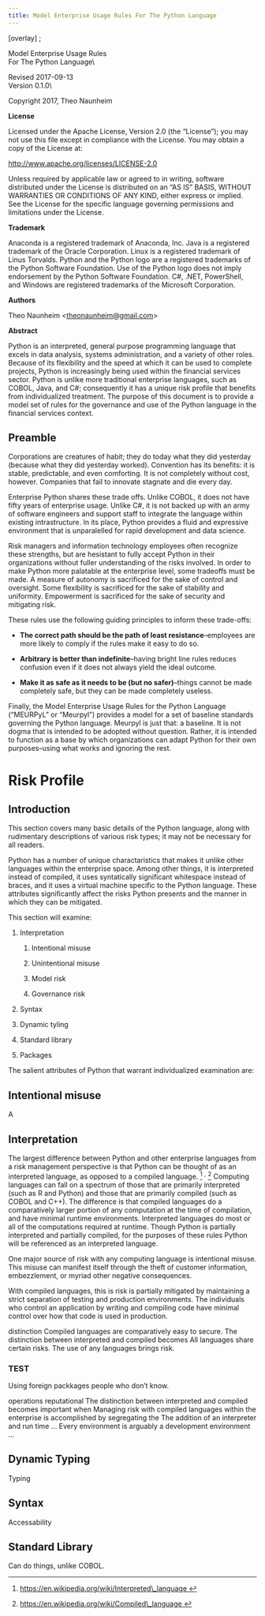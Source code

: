 ```yaml
---
title: Model Enterprise Usage Rules For The Python Language
---
```


\[overlay\] ;

Model Enterprise Usage Rules\
For The Python Language\

<span>Revised 2017-09-13</span>\
<span>Version 0.1.0</span>\

<span>Copyright 2017, Theo Naunheim</span>

**License**

Licensed under the Apache License, Version 2.0 (the “License”); you may
not use this file except in compliance with the License. You may obtain
a copy of the License at:

<http://www.apache.org/licenses/LICENSE-2.0>

Unless required by applicable law or agreed to in writing, software
distributed under the License is distributed on an “AS IS” BASIS,
WITHOUT WARRANTIES OR CONDITIONS OF ANY KIND, either express or implied.
See the License for the specific language governing permissions and
limitations under the License.

**Trademark**

Anaconda is a registered trademark of Anaconda, Inc. Java is a
registered trademark of the Oracle Corporation. Linux is a registered
trademark of Linus Torvalds. Python and the Python logo are a registered
trademarks of the Python Software Foundation. Use of the Python logo
does not imply endorsement by the Python Software Foundation. C\#, .NET,
PowerShell, and Windows are registered trademarks of the Microsoft
Corporation.

**Authors**

<span> Theo Naunheim &lt;<theonaunheim@gmail.com>&gt;</span>

**Abstract**

Python is an interpreted, general purpose programming language that
excels in data analysis, systems administration, and a variety of other
roles. Because of its flexibility and the speed at which it can be used
to complete projects, Python is increasingly being used within the
financial services sector. Python is unlike more traditional enterprise
languages, such as COBOL, Java, and C\#; consequently it has a unique
risk profile that benefits from individualized treatment. The purpose of
this document is to provide a model set of rules for the governance and
use of the Python language in the financial services context.

Preamble
--------

Corporations are creatures of habit; they do today what they did
yesterday (because what they did yesterday worked). Convention has its
benefits: it is stable, predictable, and even comforting. It is not
completely without cost, however. Companies that fail to innovate
stagnate and die every day.

Enterprise Python shares these trade offs. Unlike COBOL, it does not
have fifty years of enterprise usage. Unlike C\#, it is not backed up
with an army of software engineers and support staff to integrate the
language within existing intrastructure. In its place, Python provides a
fluid and expressive environment that is unparalelled for rapid
development and data science.

Risk managers and information technology employees often recognize these
strengths, but are hesistant to fully accept Python in their
organizations without fuller understanding of the risks involved. In
order to make Python more palatable at the enterprise level, some
tradeoffs must be made. A measure of autonomy is sacrificed for the sake
of control and oversight. Some flexibility is sacrificed for the sake of
stability and uniformity. Empowerment is sacrificed for the sake of
security and mitigating risk.

These rules use the following guiding principles to inform these
trade-offs:

-   **The correct path should be the path of least
    resistance**–employees are more likely to comply if the rules make
    it easy to do so.

-   **Arbitrary is better than indefinite**–having bright line rules
    reduces confusion even if it does not always yield the
    ideal outcome.

-   **Make it as safe as it needs to be (but no safer)**–things cannot
    be made completely safe, but they can be made completely useless.

Finally, the Model Enterprise Usage Rules for the Python Language
(“MEURPyL” or “Meurpyl”) provides a model for a set of baseline
standards governing the Python language. Meurpyl is just that: a
baseline. It is not dogma that is intended to be adopted without
question. Rather, it is intended to function as a base by which
organizations can adapt Python for their own purposes–using what works
and ignoring the rest.

Risk Profile
============

Introduction
------------

This section covers many basic details of the Python language, along
with rudimentary descriptions of various risk types; it may not be
necessary for all readers.

Python has a number of unique charactaristics that makes it unlike other
languages within the enterprise space. Among other things, it is
interpreted instead of compiled, it uses syntatically significant
whitespace instead of braces, and it uses a virtual machine specific to
the Python language. These attributes significantly affect the risks
Python presents and the manner in which they can be mitigated.

This section will examine:

1.  Interpretation

    1.  Intentional misuse

    2.  Unintentional misuse

    3.  Model risk

    4.  Governance risk

2.  Syntax

3.  Dynamic tyling

4.  Standard library

5.  Packages

The salient attributes of Python that warrant individualized examination
are:

Intentional misuse
------------------

A

Interpretation
--------------

The largest difference between Python and other enterprise languages
from a risk management perspective is that Python can be thought of as
an interpreted language, as opposed to a compiled language. [^1] $^{,}$
[^2] Computing languages can fall on a spectrum of those that are
primarily interpreted (such as R and Python) and those that are
primarily compiled (such as COBOL and C++). The difference is that
compiled languages do a comparatively larger portion of any computation
at the time of compilation, and have minimal runtime environments.
Interpreted languages do most or all of the computations required at
runtime. Though Python is partially interpreted and partially compiled,
for the purposes of these rules Python will be referenced as an
interpreted language.

One major source of risk with any computing language is intentional
misuse. This misuse can manifest itself through the theft of customer
information, embezzlement, or myriad other negative consequences.

With compiled languages, this is risk is partially mitigated by
maintaining a strict separation of testing and production environments.
The individuals who control an application by writing and compiling code
have minimal control over how that code is used in production.

distinction Compiled languages are comparatively easy to secure. The
distinction between interpreted and compiled becomes All languages share
certain risks. The use of any languages brings risk.

### TEST

Using foreign packkages people who don’t know.

operations reputational The distinction between interpreted and compiled
becomes important when Managing risk with compiled languages within the
enterprise is accomplished by segregating the The addition of an
interpreter and run time ... Every environment is arguably a development
environment ...

Dynamic Typing
--------------

Typing

Syntax
------

Accessability

Standard Library
----------------

Can do things, unlike COBOL.

[^1]: [
    				https://en.wikipedia.org/wiki/Interpreted\_language
    			](
    				https://en.wikipedia.org/wiki/Interpreted_language
    			)

[^2]: [
    				https://en.wikipedia.org/wiki/Compiled\_language
    			](
    				https://en.wikipedia.org/wiki/Compiled_language
    			)
